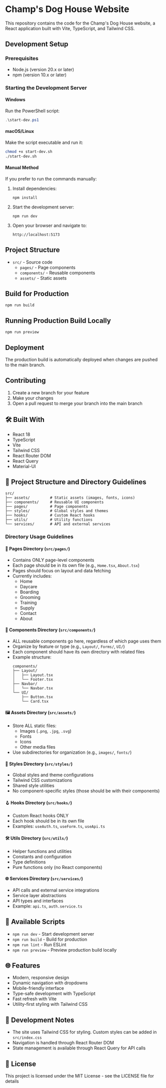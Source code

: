 # Champ's Dog House Website

This repository contains the code for the Champ's Dog House website, a React application built with Vite, TypeScript, and Tailwind CSS.

## Development Setup

### Prerequisites

- Node.js (version 20.x or later)
- npm (version 10.x or later)

### Starting the Development Server

#### Windows

Run the PowerShell script:

```powershell
.\start-dev.ps1
```

#### macOS/Linux

Make the script executable and run it:

```bash
chmod +x start-dev.sh
./start-dev.sh
```

#### Manual Method

If you prefer to run the commands manually:

1. Install dependencies:
   ```
   npm install
   ```

2. Start the development server:
   ```
   npm run dev
   ```

3. Open your browser and navigate to:
   ```
   http://localhost:5173
   ```

## Project Structure

- `src/` - Source code
  - `pages/` - Page components
  - `components/` - Reusable components
  - `assets/` - Static assets

## Build for Production

```
npm run build
```

## Running Production Build Locally

```
npm run preview
```

## Deployment

The production build is automatically deployed when changes are pushed to the main branch.

## Contributing

1. Create a new branch for your feature
2. Make your changes
3. Open a pull request to merge your branch into the main branch

## 🛠️ Built With
- React 18
- TypeScript
- Vite
- Tailwind CSS
- React Router DOM
- React Query
- Material-UI

## 📁 Project Structure and Directory Guidelines

```
src/
├── assets/         # Static assets (images, fonts, icons)
├── components/     # Reusable UI components
├── pages/          # Page components
├── styles/         # Global styles and themes
├── hooks/          # Custom React hooks
├── utils/          # Utility functions
└── services/       # API and external services
```

### Directory Usage Guidelines

#### 📄 Pages Directory (`src/pages/`)
- Contains ONLY page-level components
- Each page should be in its own file (e.g., `Home.tsx`, `About.tsx`)
- Pages should focus on layout and data fetching
- Currently includes:
  - Home
  - Daycare
  - Boarding
  - Grooming
  - Training
  - Supply
  - Contact
  - About

#### 🧩 Components Directory (`src/components/`)
- ALL reusable components go here, regardless of which page uses them
- Organize by feature or type (e.g., `Layout/`, `Forms/`, `UI/`)
- Each component should have its own directory with related files
- Example structure:
  ```
  components/
  ├── Layout/
  │   ├── Layout.tsx
  │   └── Footer.tsx
  ├── Navbar/
  │   └── Navbar.tsx
  └── UI/
      ├── Button.tsx
      └── Card.tsx
  ```

#### 🖼️ Assets Directory (`src/assets/`)
- Store ALL static files:
  - Images (`.png`, `.jpg`, `.svg`)
  - Fonts
  - Icons
  - Other media files
- Use subdirectories for organization (e.g., `images/`, `fonts/`)

#### 🎨 Styles Directory (`src/styles/`)
- Global styles and theme configurations
- Tailwind CSS customizations
- Shared style utilities
- No component-specific styles (those should be with their components)

#### 🪝 Hooks Directory (`src/hooks/`)
- Custom React hooks ONLY
- Each hook should be in its own file
- Examples: `useAuth.ts`, `useForm.ts`, `useApi.ts`

#### 🛠️ Utils Directory (`src/utils/`)
- Helper functions and utilities
- Constants and configuration
- Type definitions
- Pure functions only (no React components)

#### 🌐 Services Directory (`src/services/`)
- API calls and external service integrations
- Service layer abstractions
- API types and interfaces
- Example: `api.ts`, `auth.service.ts`

## 🔧 Available Scripts

- `npm run dev` - Start development server
- `npm run build` - Build for production
- `npm run lint` - Run ESLint
- `npm run preview` - Preview production build locally

## 🌐 Features
- Modern, responsive design
- Dynamic navigation with dropdowns
- Mobile-friendly interface
- Type-safe development with TypeScript
- Fast refresh with Vite
- Utility-first styling with Tailwind CSS

## 📝 Development Notes
- The site uses Tailwind CSS for styling. Custom styles can be added in `src/index.css`
- Navigation is handled through React Router DOM
- State management is available through React Query for API calls

## 📄 License
This project is licensed under the MIT License - see the LICENSE file for details
